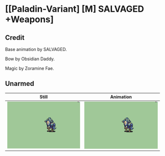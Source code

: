 # [\[Paladin-Variant\] \[M\] SALVAGED +Weapons]

## Credit

Base animation by SALVAGED.

Bow by Obsidian Daddy.

Magic by Zoramine Fae.

## Unarmed

| Still | Animation |
| :---: | :-------: |
| ![Unarmed still](./Unarmed_000.png) | ![Unarmed animation](./Unarmed.gif) |
